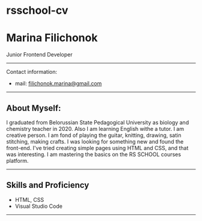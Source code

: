 # rsschool-cv
# Marina Filichonok 
Junior Frontend Developer
***
Contact information:
* mail: filichonok.marina@gmail.com
***
## About Myself:

I graduated from Belorussian State Pedagogical University as biology and chemistry teacher in 2020. Also I am learning English withe a tutor. I am creative person. I am fond of playing the guitar, knitting, drawing, satin stitching, making crafts. I was looking for something new and found the front-end. I've tried creating simple pages using HTML and CSS, and that was interesting. I am mastering the basics on the RS SCHOOL courses platform.
***
## Skills and Proficiency
* HTML, CSS
* Visual Studio Code
***